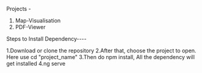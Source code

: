 Projects -
  1. Map-Visualisation
  2. PDF-Viewer

Steps to Install Dependency----

  1.Download or clone the repository
  2.After that, choose the project to open. Here use cd "project_name"
  3.Then do npm install, All the dependency  will get installed
  4.ng serve  

